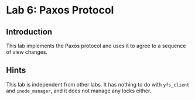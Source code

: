 # Lab 6: Paxos Protocol

## Introduction
This lab implements the Paxos protocol and uses it to agree to a sequence of view changes.

## Hints
This lab is independent from other labs. It has nothing to do with `yfs_client` and `inode_manager`, and it does not manage any locks either.
